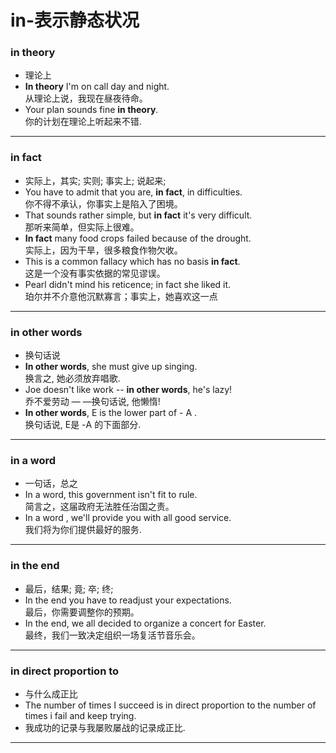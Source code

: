 in-表示静态状况
==============
### in theory
* 理论上
*  **In theory** I'm on call day and night.  
从理论上说，我现在昼夜待命。
* Your plan sounds fine **in theory**.  
你的计划在理论上听起来不错.
***
### in fact
* 实际上，其实; 实则; 事实上; 说起来;
* You have to admit that you are, **in fact**, in difficulties.  
你不得不承认，你事实上是陷入了困境。
* That sounds rather simple, but **in fact** it's very difficult.  
那听来简单，但实际上很难。
* **In fact** many food crops failed because of the drought.  
实际上，因为干旱，很多粮食作物欠收。
* This is a common fallacy which has no basis **in fact**.  
这是一个没有事实依据的常见谬误。
*  Pearl didn't mind his reticence; in fact she liked it.  
珀尔并不介意他沉默寡言；事实上，她喜欢这一点
***
### in other words
* 换句话说
* **In other words**, she must give up singing.  
换言之, 她必须放弃唱歌.
* Joe doesn't like work -- **in other words**, he's lazy!  
乔不爱劳动 ― ―换句话说, 他懒惰!
* **In other words**, E is the lower part of - A .  
换句话说, E是 -A 的下面部分.
***
### in a word

* 一句话，总之
*  In a word, this government isn't fit to rule.  
简言之，这届政府无法胜任治国之责。
*  In a word , we'll provide you with all good service.  
我们将为你们提供最好的服务.
***
### in the end
* 最后，结果; 竟; 卒; 终;
*  In the end you have to readjust your expectations.  
最后，你需要调整你的预期。
* In the end, we all decided to organize a concert for Easter.  
最终，我们一致决定组织一场复活节音乐会。
***
### in direct proportion to
* 与什么成正比
* The number of times I succeed is in direct proportion to the number of times i fail and keep trying.
* 我成功的记录与我屡败屡战的记录成正比.
***